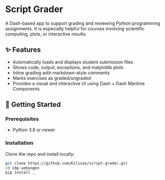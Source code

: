 # Script Grader

A Dash-based app to support grading and reviewing Python programming assignments. It is especially helpful for courses involving scientific computing, plots, or interactive results.

## ✨ Features

- Automatically loads and displays student submission files
- Shows code, output, exceptions, and matplotlib plots
- Inline grading with markdown-style comments
- Marks exercises as graded/ungraded
- Provides a visual and interactive UI using Dash + Dash Mantine Components

## 🚀 Getting Started

### Prerequisites

- Python 3.8 or newer

### Installation

Clone the repo and install locally:

```bash
git clone https://github.com/Kilisax/script-grader.git
cd cbp-uebungen
pip install .